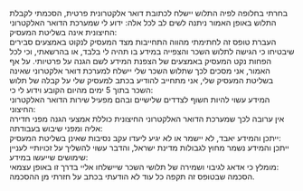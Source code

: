 בחרתי בחלופה לפיה התלוש יישלח לכתובת דואר אלקטרונית פרטית, הסכמתי לקבלת התלוש באופן האמור ניתנה לשים לב לכל אלה:
ידוע לי שמערכת הדואר האלקטרוני החיצונית אינה בשליטת המעסיק:  
העברת טופס זה לחתימתי מהווה התחייבות מצד המעסיק לנקוט באמצעים סבירים שיבטיחו כי הגישה לתלוש השכר והצפייה במידע בו תהיה לי בלבד, או בהרשאתי, וכי לכל הפחות נקט המעסיק באמצעים של הצפנת המידע לשם הגנה על פרטיותי.
על אף האמור, אני מסכים לכך שתלוש השכר שלי יישלח למערכת דואר אלקטרוני שאינה בשליטת המעסיק שלי, אני מתחייב להודיע בכתב למעסיק שלי על קבלה של תלוש השכר בתוך 5 ימים מהיום הקובע וידוע לי כי:  
המידע עשוי להיות חשוף לצדדים שלישיים ובהם מפעיל שירות הדואר האלקטרוני החיצוני:  
אין ערובה לכך שמערכת הדואר האלקטרוני החיצונית כוללת אמצעי הגנה מפני חדירה אליה ומפני שיבוש בעבודתה:  
ייתכן והמידע יאבד, לא יישמר או לא יגיע ליעדו עקב נסיבות שאינן בשליטת המעסיק:  
ייתכן והמידע נשמר מחוץ לגבולות מדינת ישראל, והדבר עשוי להשליך על זכויותיי לעניין שימושים שייעשו במידע:  
מומלץ כי אדאג לגיבוי ושמירה של תלושי השכר שיישלחו אליי בדרך זו באופן עצמאי:  
הסכמה שבטופס זה תקפה כל עוד לא הודעתי בכתב על חזרתי מן ההסכמה.
